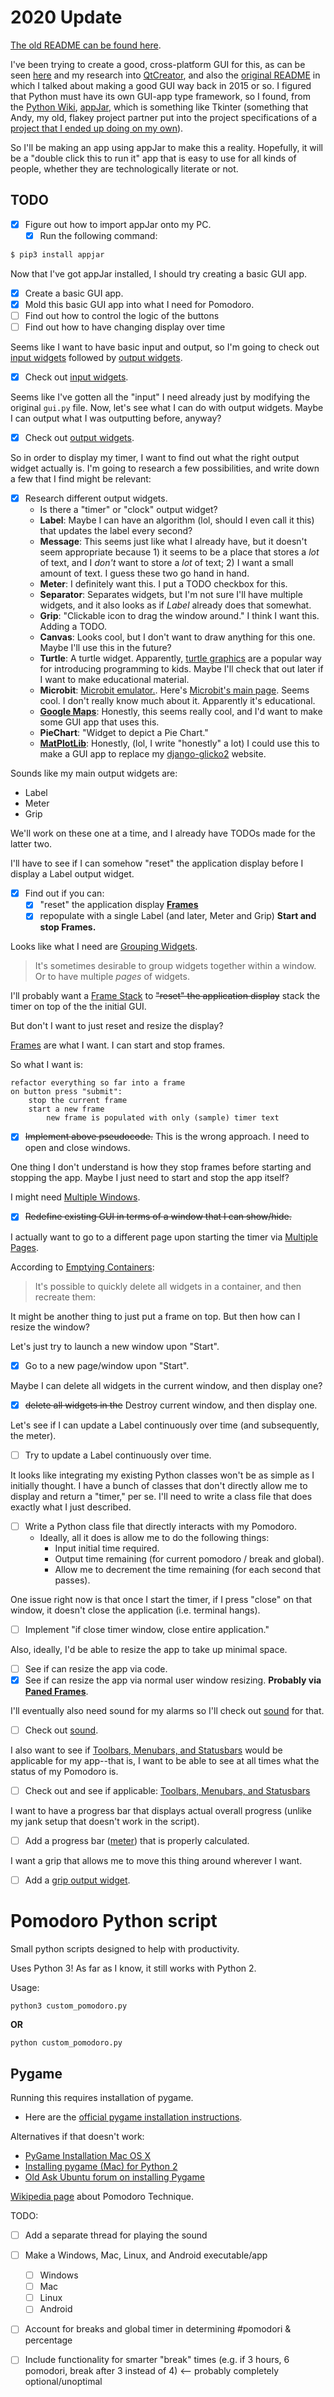# 2020 Update

[The old README can be found here](#pomodoro-python-script).

I've been trying to create a good, cross-platform GUI for this, as can be seen
[here](https://github.com/bliutwo/pomodoro_django) and my research into
[QtCreator](https://doc.qt.io/qtcreator/index.html), and also the [original README](#pomodoro-python-script)
in which I talked about making a good GUI way back in 2015 or so. I figured that Python must
have its own GUI-app type framework, so I found, from the [Python Wiki](https://wiki.python.org/moin/GuiProgramming),
[appJar](http://appjar.info/), which is something like Tkinter (something that
Andy, my old, flakey project partner put into the project specifications of a
[project that I ended up doing on my own](https://github.com/bliutwo/disease-ontology)).

So I'll be making an app using appJar to make this a reality. Hopefully, it will
be a "double click this to run it" app that is easy to use for all kinds of
people, whether they are technologically literate or not.

## TODO

- [x] Figure out how to import appJar onto my PC.
  - [x] Run the following command:

```bash
$ pip3 install appjar
```

Now that I've got appJar installed, I should try creating a basic GUI app.

- [x] Create a basic GUI app.
- [x] Mold this basic GUI app into what I need for Pomodoro.
- [ ] Find out how to control the logic of the buttons
- [ ] Find out how to have changing display over time

Seems like I want to have basic input and output, so I'm going to check out
[input widgets](http://appjar.info/inputWidgets/) followed by
[output widgets](http://appjar.info/outputWidgets/).

- [x] Check out
[input widgets](http://appjar.info/inputWidgets/).

Seems like I've gotten all the "input" I need already just by
modifying the original `gui.py` file. Now, let's see what I can do with
output widgets. Maybe I can output what I was outputting before, anyway?

- [x] Check out [output widgets](http://appjar.info/outputWidgets/).

So in order to display my timer, I want to find out what the right output widget
actually is. I'm going to research a few possibilities, and write down a few that
I find might be relevant:

- [x] Research different output widgets.
  - Is there a "timer" or "clock" output widget?
  - **Label**: Maybe I can have an algorithm (lol, should I even call it this) that
    updates the label every second?
  - **Message**: This seems just like what I already have, but it doesn't seem appropriate
    because 1) it seems to be a place that stores a *lot* of text, and I *don't*
    want to store a *lot* of text; 2) I want a small amount of text. I guess
    these two go hand in hand.
  - **Meter**: I definitely want this. I put a TODO checkbox for this.
  - **Separator**: Separates widgets, but I'm not sure I'll have multiple widgets,
    and it also looks as if *Label* already does that somewhat.
  - **Grip**: "Clickable icon to drag the window around." I think I want this.
    Adding a TODO.
  - **Canvas**: Looks cool, but I don't want to draw anything for this one.
    Maybe I'll use this in the future?
  - **Turtle**: A turtle widget.
    Apparently, [turtle graphics](https://docs.python.org/3.6/library/turtle.html)
    are a popular way for introducing programming to kids. Maybe I'll check that out
    later if I want to make educational material.
  - **Microbit**: [Microbit emulator.](http://appjar.info/outputWidgets/#microbit-emulator).
    Here's [Microbit's main page](https://microbit.org/). Seems cool. I don't really
    know much about it. Apparently it's educational.
  - [**Google Maps**](http://appjar.info/outputWidgets/#googlemaps): Honestly,
    this seems really cool, and I'd want to make some GUI app that uses this.
  - **PieChart**: "Widget to depict a Pie Chart."
  - [**MatPlotLib**](http://appjar.info/outputWidgets/#matplotlib): Honestly,
    (lol, I write "honestly" a lot) I could use this to make a GUI app to replace my
    [django-glicko2](https://github.com/bliutwo/django-glicko2) website.

Sounds like my main output widgets are:

- Label
- Meter
- Grip

We'll work on these one at a time, and I already have TODOs made for the latter
two.

I'll have to see if I can somehow "reset" the application display before I display
a Label output widget.

- [x] Find out if you can:
  - [x] "reset" the application display [**Frames**](http://appjar.info/pythonWidgetGrouping/#frame)
  - [x] repopulate with a single Label (and later, Meter and Grip) **Start and stop Frames.**

Looks like what I need are [Grouping Widgets](http://appjar.info/pythonWidgetGrouping/).

> It's sometimes desirable to group widgets together within a window.
> Or to have multiple *pages* of widgets.

I'll probably want a [Frame Stack](http://appjar.info/pythonWidgetGrouping/#frame-stack) to
~~"reset" the application display~~ stack the timer on top of the the initial GUI.

But don't I want to just reset and resize the display?

[Frames](http://appjar.info/pythonWidgetGrouping/#frame) are what I want. I can
start and stop frames.

So what I want is:

```
refactor everything so far into a frame
on button press "submit":
    stop the current frame
    start a new frame
        new frame is populated with only (sample) timer text
```

- [x] ~~Implement above pseudocode.~~ This is the wrong approach. I need to open and close windows.

One thing I don't understand is how they stop frames before starting and stopping the app.
Maybe I just need to start and stop the app itself?

I might need [Multiple Windows](http://appjar.info/pythonSubWindows/).

- [x] ~~Redefine existing GUI in terms of a window that I can show/hide.~~

I actually want to go to a different page upon starting the timer via [Multiple Pages](http://appjar.info/multiplePages/).

According to [Emptying Containers](http://appjar.info/multiplePages/#emptying-containers):

> It's possible to quickly delete all widgets in a container, and then recreate them:

It might be another thing to just put a frame on top. But then how can I resize the window?

Let's just try to launch a new window upon "Start".

- [x] Go to a new page/window upon "Start".

Maybe I can delete all widgets in the current window, and then display one?

- [x] ~~delete all widgets in the~~ Destroy current window, and then display one.

Let's see if I can update a Label continuously over time (and subsequently,
the meter).

- [ ] Try to update a Label continuously over time.

It looks like integrating my existing Python classes won't be as simple as I
initially thought. I have a bunch of classes that don't directly allow me to
display and return a "timer," per se. I'll need to write a class file that
does exactly what I just described.

- [ ] Write a Python class file that directly interacts with my Pomodoro.
  - Ideally, all it does is allow me to do the following things:
    - Input initial time required.
    - Output time remaining (for current pomodoro / break and global).
    - Allow me to decrement the time remaining (for each second that passes).

One issue right now is that once I start the timer, if I press "close" on that
window, it doesn't close the application (i.e. terminal hangs).

- [ ] Implement "if close timer window, close entire application."

Also, ideally, I'd be able to resize the app to take up minimal space.

- [ ] See if can resize the app via code.
- [x] See if can resize the app via normal user window resizing. **Probably via [Paned Frames](http://appjar.info/pythonWidgetGrouping/#paned-frame)**.

I'll eventually also need sound for my alarms so I'll check out
[sound](http://appjar.info/pythonSound/) for that.

- [ ] Check out [sound](http://appjar.info/pythonSound/).

I also want to see if [Toolbars, Menubars, and Statusbars](http://appjar.info/pythonBars/)
would be applicable for my app--that is, I want to be able to see at all times
what the status of my Pomodoro is.

- [ ] Check out and see if applicable: [Toolbars, Menubars, and Statusbars](http://appjar.info/pythonBars/)

I want to have a progress bar that displays actual overall progress (unlike
my jank setup that doesn't work in the script).

- [ ] Add a progress bar ([meter](http://appjar.info/outputWidgets/#meter)) that is properly calculated.

I want a grip that allows me to move this thing around wherever I want.

- [ ] Add a [grip output widget](http://appjar.info/outputWidgets/#grip).

# Pomodoro Python script

Small python scripts designed to help with productivity.

Uses Python 3! As far as I know, it still works with Python 2.

Usage:

```
python3 custom_pomodoro.py
```

**OR**

```
python custom_pomodoro.py
```

## Pygame

Running this requires installation of pygame.

- Here are the [official pygame installation instructions](https://www.pygame.org/wiki/GettingStarted).

Alternatives if that doesn't work:

- [PyGame Installation Mac OS X](https://stackoverflow.com/questions/30743194/pygame-installation-mac-os-x)
- [Installing pygame (Mac) for Python 2](https://stackoverflow.com/questions/20968480/installing-pygame-module-for-python-2-7-5-on-terminal)
- [Old Ask Ubuntu forum on installing Pygame](https://www.pygame.org/wiki/GettingStarted)

[Wikipedia page](https://www.pygame.org/wiki/GettingStarted) about Pomodoro Technique.

TODO:

- [ ] Add a separate thread for playing the sound

- [ ] Make a Windows, Mac, Linux, and Android executable/app
  - [ ] Windows
  - [ ] Mac
  - [ ] Linux
  - [ ] Android

- [ ] Account for breaks and global timer in determining #pomodori & percentage

- [ ] Include functionality for smarter "break" times (e.g. if 3 hours, 6 pomodori, break after 3 instead of 4) <-- probably completely optional/unoptimal
